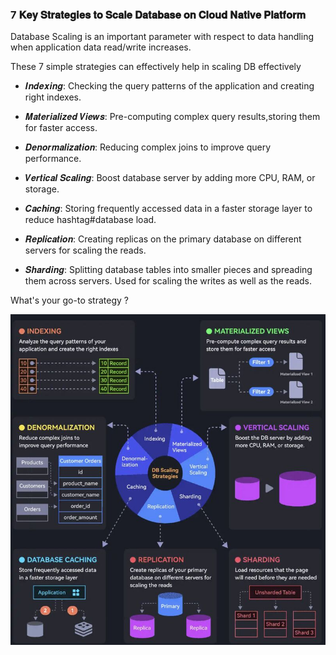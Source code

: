 ### 7 𝐊𝐞𝐲 𝐒𝐭𝐫𝐚𝐭𝐞𝐠𝐢𝐞𝐬 𝐭𝐨 𝐒𝐜𝐚𝐥𝐞 𝐃𝐚𝐭𝐚𝐛𝐚𝐬𝐞 𝐨𝐧 𝐂𝐥𝐨𝐮𝐝 𝐍𝐚𝐭𝐢𝐯𝐞 𝐏𝐥𝐚𝐭𝐟𝐨𝐫𝐦

Database Scaling is an important parameter with respect to data handling when application data read/write increases. 

These 7 simple strategies can effectively help in scaling DB effectively
  
-  𝑰𝒏𝒅𝒆𝒙𝒊𝒏𝒈: Checking the query patterns of the application and creating right indexes.
  
-  𝑴𝒂𝒕𝒆𝒓𝒊𝒂𝒍𝒊𝒛𝒆𝒅 𝑽𝒊𝒆𝒘𝒔: Pre-computing complex query results,storing them for faster access.
  
-  𝑫𝒆𝒏𝒐𝒓𝒎𝒂𝒍𝒊𝒛𝒂𝒕𝒊𝒐𝒏: Reducing complex joins to improve query performance.
  
-  𝑽𝒆𝒓𝒕𝒊𝒄𝒂𝒍 𝑺𝒄𝒂𝒍𝒊𝒏𝒈: Boost database server by adding more CPU, RAM, or storage.
  
-  𝑪𝒂𝒄𝒉𝒊𝒏𝒈: Storing frequently accessed data in a faster storage layer to reduce hashtag#database load.
  
-  𝑹𝒆𝒑𝒍𝒊𝒄𝒂𝒕𝒊𝒐𝒏: Creating replicas on the primary database on different servers for scaling the reads.
  
-  𝑺𝒉𝒂𝒓𝒅𝒊𝒏𝒈: Splitting database tables into smaller pieces and spreading them across servers. Used for scaling the writes as well as the reads.

What's your go-to strategy ?

![alt text](Strategies_to_scale_database_on_Cloud_Native_Platform.jpg "Strategies to scale database on Cloud_Native Platform")
